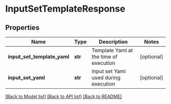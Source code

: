 # InputSetTemplateResponse

## Properties
Name | Type | Description | Notes
------------ | ------------- | ------------- | -------------
**input_set_template_yaml** | **str** | Template Yaml at the time of execution | [optional] 
**input_set_yaml** | **str** | Input set Yaml used during execution | [optional] 

[[Back to Model list]](../README.md#documentation-for-models) [[Back to API list]](../README.md#documentation-for-api-endpoints) [[Back to README]](../README.md)

